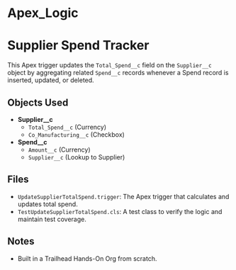 # Apex_Logic
# Supplier Spend Tracker

This Apex trigger updates the `Total_Spend__c` field on the `Supplier__c` object by aggregating related `Spend__c` records whenever a Spend record is inserted, updated, or deleted.

## Objects Used
- **Supplier__c**
  - `Total_Spend__c` (Currency)
  - `Co_Manufacturing__c` (Checkbox)
- **Spend__c**
  - `Amount__c` (Currency)
  - `Supplier__c` (Lookup to Supplier)

## Files
- `UpdateSupplierTotalSpend.trigger`: The Apex trigger that calculates and updates total spend.
- `TestUpdateSupplierTotalSpend.cls`: A test class to verify the logic and maintain test coverage.

## Notes
- Built in a Trailhead Hands-On Org from scratch.

